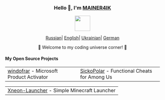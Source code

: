 <div align="center">
    <h3>Hello 👋, I'm <a href="https://github.com/MAINER4IK">MAINER4IK</a></h3>
    <p align="center">
        <a href="https://github.com/MAINER4IK">
            <img src="https://i.imgur.com/inHINmv.gif" width="50"/>
        </a>
    </p>
    <p align="center">
        <a href="https://github.com/MAINER4IK/MAINER4IK/blob/main/README_RU.md"><span>Russian</span></a>|
        <a href="https://github.com/MAINER4IK/MAINER4IK/blob/main/README.md"><span>English</span></a>|
        <a href="https://github.com/MAINER4IK/MAINER4IK/blob/main/README_UA.md"><span>Ukrainian</span></a>|
        <a href="https://github.com/MAINER4IK/MAINER4IK/blob/main/README_DE.md"><span>German</span></a>
    </p>
    <p>🌟 Welcome to my coding universe corner! 🌟</p>
    <h4 align="left">My Open Source Projects</h4>
    <table align="center">
        <tr>
            <td><a href="https://github.com/MAINER4IK/windofrar">windofrar</a> - Microsoft Product Activator</td>
            <td><a href="https://github.com/MAINER4IK/SickoPolar">SickoPolar</a> - Functional Cheats for Among Us</td>
        </tr>
    </table>
    <table align="center">
        <tr>
            <td><a href="https://github.com/MAINER4IK/Xneon-Launcher">Xneon-Launcher</a> - Simple Minecraft Launcher</td>
        </tr>
    </table>
</div>

